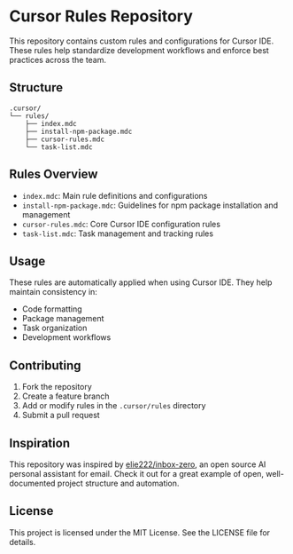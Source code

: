 # Cursor Rules Repository

This repository contains custom rules and configurations for Cursor IDE. These rules help standardize development workflows and enforce best practices across the team.

## Structure

```
.cursor/
└── rules/
    ├── index.mdc
    ├── install-npm-package.mdc
    ├── cursor-rules.mdc
    └── task-list.mdc
```

## Rules Overview

- `index.mdc`: Main rule definitions and configurations
- `install-npm-package.mdc`: Guidelines for npm package installation and management
- `cursor-rules.mdc`: Core Cursor IDE configuration rules
- `task-list.mdc`: Task management and tracking rules

## Usage

These rules are automatically applied when using Cursor IDE. They help maintain consistency in:

- Code formatting
- Package management
- Task organization
- Development workflows

## Contributing

1. Fork the repository
2. Create a feature branch
3. Add or modify rules in the `.cursor/rules` directory
4. Submit a pull request

## Inspiration

This repository was inspired by [elie222/inbox-zero](https://github.com/elie222/inbox-zero), an open source AI personal assistant for email. Check it out for a great example of open, well-documented project structure and automation.

## License

This project is licensed under the MIT License. See the LICENSE file for details.
